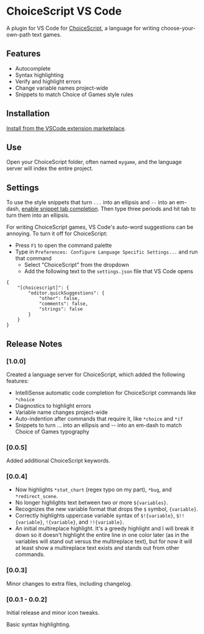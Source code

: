 # ChoiceScript VS Code

A plugin for VS Code for [ChoiceScript](https://github.com/dfabulich/choicescript/), a language for writing choose-your-own-path text games.

## Features

* Autocomplete
* Syntax highlighting
* Verify and highlight errors
* Change variable names project-wide
* Snippets to match Choice of Games style rules

## Installation

[Install from the VSCode extension marketplace](https://marketplace.visualstudio.com/items?itemName=KLNeidecker.choicescript-vscode).

## Use

Open your ChoiceScript folder, often named `mygame`, and the language server will index the entire project.

## Settings

To use the style snippets that turn `...` into an ellipsis and `--` into an em-dash, [enable snippet tab completion](https://code.visualstudio.com/docs/editor/userdefinedsnippets#_creating-your-own-snippets). Then type three periods and hit tab to turn them into an ellipsis.

For writing ChoiceScript games, VS Code's auto-word suggestions can be annoying. To turn it off for ChoiceScript:

* Press `F1` to open the command palette
* Type in `Preferences: Configure Language Specific Settings...` and run that command
    * Select "ChoiceScript" from the dropdown
    * Add the following text to the `settings.json` file that VS Code opens
```
{
    "[choicescript]": {
        "editor.quickSuggestions": {
            "other": false,
            "comments": false,
            "strings": false
        }
    }
}
```

## Release Notes

### [1.0.0]

Created a language server for ChoiceScript, which added the following features:

* IntelliSense automatic code completion for ChoiceScript commands like `*choice`
* Diagnostics to highlight errors
* Variable name changes project-wide
* Auto-indention after commands that require it, like `*choice` and `*if`
* Snippets to turn ... into an ellipsis and -- into an em-dash to match Choice of Games typography

### [0.0.5]

Added additional ChoiceScript keywords.

### [0.0.4]

* Now highlights `*stat_chart` (regex typo on my part), `*bug`, and` *redirect_scene`.
* No longer highlights text between two or more `${variables}`.
* Recognizes the new variable format that drops the `$` symbol, `{variable}`.
* Correctly highlights uppercase variable syntax of `$!{variable}`, `$!!{variable}`, `!{variable}`, and `!!{variable}`.
* An initial multireplace highlight. It's a greedy highlight and I will break it down so it doesn't highlight the entire line in one color later (as in the variables will stand out versus the multireplace text), but for now it will at least show a multireplace text exists and stands out from other commands.

### [0.0.3]

Minor changes to extra files, including changelog.

### [0.0.1 - 0.0.2]

Initial release and minor icon tweaks.

Basic syntax highlighting.